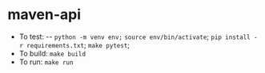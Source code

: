 # maven-api

- To test: 
-- `python -m venv env;` `source env/bin/activate`; `pip install -r requirements.txt`; `make pytest`;
- To build: `make build`
- To run: `make run`
